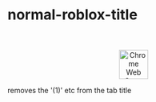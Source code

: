 # normal-roblox-title
<p align="center">
  </br></br>
  <a href="https://chromewebstore.google.com/detail/normal-roblox-title/cgdjedkimlnikpcfgchielaapcobfelh">
    <picture>
      <source srcset="https://i.imgur.com/XBIE9pk.png" media="(prefers-color-scheme: dark)">
      <img height="58" src="https://i.imgur.com/oGxig2F.png" alt="Chrome Web Store"></picture></a>
</p>
removes the '(1)' etc from the tab title
